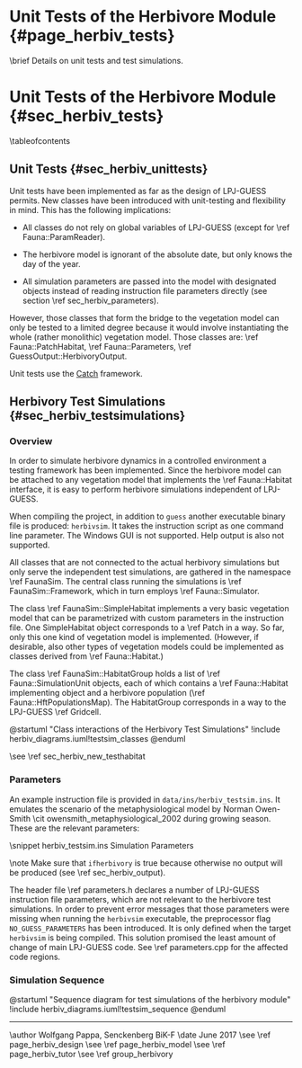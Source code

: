 Unit Tests of the Herbivore Module {#page_herbiv_tests}
==================================
<!-- For doxygen, this is the *page* header -->
\brief Details on unit tests and test simulations.

Unit Tests of the Herbivore Module {#sec_herbiv_tests}
==================================
<!-- For doxygen, this is the *section* header -->
\tableofcontents


Unit Tests {#sec_herbiv_unittests}
----------------------------------

Unit tests have been implemented as far as the design of LPJ-GUESS permits.
New classes have been introduced with unit-testing and flexibility in mind.
This has the following implications:

- All classes do not rely on global variables of LPJ-GUESS
(except for \ref Fauna::ParamReader).

- The herbivore model is ignorant of the absolute date, but only knows the 
day of the year.

- All simulation parameters are passed into the model with designated objects
instead of reading instruction file parameters directly
(see section \ref sec_herbiv_parameters).

However, those classes that form the bridge to the vegetation 
model can only be tested to a limited degree because it would
involve instantiating the whole (rather monolithic) vegetation 
model.
Those classes are:
\ref Fauna::PatchHabitat,
\ref Fauna::Parameters,
\ref GuessOutput::HerbivoryOutput.

Unit tests use the [Catch](https://github.com/philsquared/Catch)
framework.






Herbivory Test Simulations {#sec_herbiv_testsimulations}
--------------------------------------------------------

### Overview ###

In order to simulate herbivore dynamics in a controlled environment a testing framework has been implemented. 
Since the herbivore model can be attached to any vegetation model that implements the \ref Fauna::Habitat interface, it is easy to perform herbivore simulations independent of LPJ-GUESS.

When compiling the project, in addition to `guess` another 
executable binary file is produced: `herbivsim`.
It takes the instruction script as one command line parameter.
The Windows GUI is not supported. Help output is also not supported.

All classes that are not connected to the actual herbivory simulations but only serve the independent test simulations, are gathered in the namespace \ref FaunaSim.
The central class running the simulations is \ref FaunaSim::Framework, which in turn employs \ref Fauna::Simulator.

The class \ref FaunaSim::SimpleHabitat implements a very basic vegetation model that can be parametrized with custom parameters in the instruction file. 
One SimpleHabitat object corresponds to a \ref Patch in a way.
So far, only this one kind of vegetation model is implemented.
(However, if desirable, also other types of vegetation models could be implemented as classes derived from \ref Fauna::Habitat.)

The class \ref FaunaSim::HabitatGroup holds a list of \ref Fauna::SimulationUnit objects, each of which contains a \ref Fauna::Habitat implementing object and a herbivore population (\ref Fauna::HftPopulationsMap).
The HabitatGroup corresponds in a way to the LPJ-GUESS \ref Gridcell.

@startuml "Class interactions of the Herbivory Test Simulations"
	!include herbiv_diagrams.iuml!testsim_classes
@enduml

\see \ref sec_herbiv_new_testhabitat

### Parameters ###

An example instruction file is provided in 
`data/ins/herbiv_testsim.ins`.
It emulates the scenario of the metaphysiological model by Norman Owen-Smith \cit owensmith_metaphysiological_2002 during growing season.
These are the relevant parameters:

<!-- Alternatively to the snippet command, the dontinclude command could be used. -->
\snippet herbiv_testsim.ins Simulation Parameters

\note Make sure that `ifherbivory` is true because otherwise
no output will be produced (see \ref sec_herbiv_output).

The header file \ref parameters.h declares a number of LPJ-GUESS instruction file parameters, which are not relevant to the herbivore test simulations.
In order to prevent error messages that those parameters were missing when running the `herbivsim` executable, the preprocessor flag `NO_GUESS_PARAMETERS` has been introduced.
It is only defined when the target `herbivsim` is being compiled.
This solution promised the least amount of change of main LPJ-GUESS code.
See \ref parameters.cpp for the affected code regions.

### Simulation Sequence ###

@startuml "Sequence diagram for test simulations of the herbivory module"
	!include herbiv_diagrams.iuml!testsim_sequence
@enduml

------------------------------------------------------------

\author Wolfgang Pappa, Senckenberg BiK-F
\date June 2017
\see \ref page_herbiv_design
\see \ref page_herbiv_model
\see \ref page_herbiv_tutor
\see \ref group_herbivory
